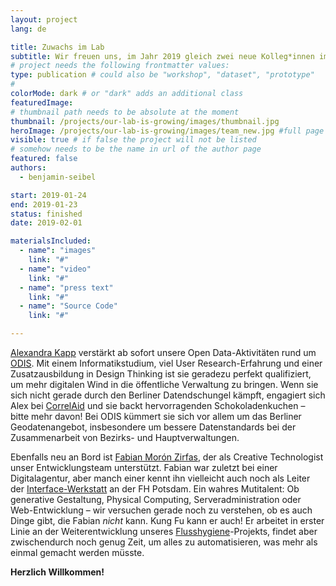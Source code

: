 ```yaml
---
layout: project
lang: de

title: Zuwachs im Lab
subtitle: Wir freuen uns, im Jahr 2019 gleich zwei neue Kolleg*innen im Lab zu begrüßen!
# project needs the following frontmatter values:
type: publication # could also be "workshop", "dataset", "prototype"
#
colorMode: dark # or "dark" adds an additional class
featuredImage: 
# thumbnail path needs to be absolute at the moment
thumbnail: /projects/our-lab-is-growing/images/thumbnail.jpg
heroImage: /projects/our-lab-is-growing/images/team_new.jpg #full page url
visible: true # if false the project will not be listed
# somehow needs to be the name in url of the author page
featured: false
authors:
  - benjamin-seibel

start: 2019-01-24
end: 2019-01-23
status: finished
date: 2019-02-01

materialsIncluded:
  - name": "images"
    link: "#"
  - name": "video"
    link: "#"
  - name": "press text"
    link: "#"
  - name": "Source Code"
    link: "#"

---
```


[Alexandra Kapp](https://twitter.com/lxndrkp) verstärkt ab sofort unsere Open Data-Aktivitäten rund um [ODIS](http://odis-berlin.de/). Mit einem Informatikstudium, viel User Research-Erfahrung und einer Zusatzausbildung in Design Thinking ist sie geradezu perfekt qualifiziert, um mehr digitalen Wind in die öffentliche Verwaltung zu bringen. Wenn sie sich nicht gerade durch den Berliner Datendschungel kämpft, engagiert sich Alex bei [CorrelAid](https://correlaid.org/) und sie backt hervorragenden Schokoladenkuchen – bitte mehr davon! Bei ODIS kümmert sie sich vor allem um das Berliner Geodatenangebot, insbesondere um bessere Datenstandards bei der Zusammenarbeit von Bezirks- und Hauptverwaltungen.

Ebenfalls neu an Bord ist [Fabian Morón Zirfas](https://twitter.com/fmoronzirfas), der als Creative Technologist unser Entwicklungsteam unterstützt. Fabian war zuletzt bei einer Digitalagentur, aber manch einer kennt ihn vielleicht auch noch als Leiter der [Interface-Werkstatt](https://www.fh-potsdam.de/studieren/fachbereiche/design/werkstaetten/interface-werkstatt/) an der FH Potsdam. Ein wahres Mutitalent: Ob generative Gestaltung, Physical Computing, Serveradministration oder Web-Entwicklung – wir versuchen gerade noch zu verstehen, ob es auch Dinge gibt, die Fabian _nicht_ kann. Kung Fu kann er auch! Er arbeitet in erster Linie an der Weiterentwicklung unseres [Flusshygiene](http://badegewaesser-berlin.de/)\-Projekts, findet aber zwischendurch noch genug Zeit, um alles zu automatisieren, was mehr als einmal gemacht werden müsste.

**Herzlich Willkommen!**


